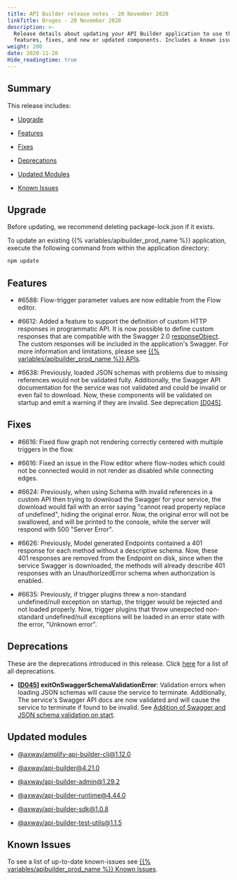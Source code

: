 ```yaml
---
title: API Builder release notes - 20 November 2020
linkTitle: Bruges - 20 November 2020
description: >-
  Release details about updating your API Builder application to use the new
  features, fixes, and new or updated components. Includes a known issues list.
weight: 200
date: 2020-11-20
Hide_readingtime: true
---
```


## Summary

This release includes:

* [Upgrade](#upgrade)

* [Features](#features)

* [Fixes](#fixes)

* [Deprecations](#deprecations)

* [Updated Modules](#updated-modules)

* [Known Issues](#known-issues)

## Upgrade

Before updating, we recommend deleting package-lock.json if it exists.

To update an existing {{% variables/apibuilder_prod_name %}} application, execute the following command from within the application directory:

```bash
npm update
```

## Features

* #6588: Flow-trigger parameter values are now editable from the Flow editor.

* #6612: Added a feature to support the definition of custom HTTP responses in programmatic API. It is now possible to define custom responses that are compatible with the Swagger 2.0 [responseObject](https://github.com/OAI/OpenAPI-Specification/blob/master/versions/2.0.md#responseObject). The custom responses will be included in the application's Swagger. For more information and limitations, please see [{{% variables/apibuilder_prod_name %}} APIs](https://docs.axway.com/bundle/API_Builder_4x_allOS_en/page/api_builder_apis.html#APIBuilderAPIs-Introduction).

* #6638: Previously, loaded JSON schemas with problems due to missing references would not be validated fully. Additionally, the Swagger API documentation for the service was not validated and could be invalid or even fail to download. Now, these components will be validated on startup and emit a warning if they are invalid. See deprecation [\[D045\]](#D045).

## Fixes

* #6616: Fixed flow graph not rendering correctly centered with multiple triggers in the flow.

* #6616: Fixed an issue in the Flow editor where flow-nodes which could not be connected would in not render as disabled while connecting edges.

* #6624: Previously, when using Schema with invalid references in a custom API then trying to download the Swagger for your service, the download would fail with an error saying "cannot read property replace of undefined", hiding the original error. Now, the original error will not be swallowed, and will be printed to the console, while the server will respond with 500 "Server Error".

* #6626: Previously, Model generated Endpoints contained a 401 response for each method without a descriptive schema. Now, these 401 responses are removed from the Endpoint on disk, since when the service Swagger is downloaded, the methods will already describe 401 responses with an UnauthorizedError schema when authorization is enabled.

* #6635: Previously, if trigger plugins threw a non-standard undefined/null exception on startup, the trigger would be rejected and not loaded properly. Now, trigger plugins that throw unexpected non-standard undefined/null exceptions will be loaded in an error state with the error, "Unknown error".

## Deprecations

These are the deprecations introduced in this release. Click [here](/docs/deprecations/) for a list of all deprecations.

* **\[[D045](/docs/deprecations/#D045)\] exitOnSwaggerSchemaValidationError**: Validation errors when loading JSON schemas will cause the service to terminate. Additionally, The service's Swagger API docs are now validated and will cause the service to terminate if found to be invalid. See [Addition of Swagger and JSON schema validation on start](/docs/deprecations/addition_of_swagger_and_json_schema_validation_on_start/).

## Updated modules

* [@axway/amplify-api-builder-cli@1.12.0](https://www.npmjs.com/package/@axway/amplify-api-builder-cli/v/1.12.0)

* [@axway/api-builder@4.21.0](https://www.npmjs.com/package/@axway/api-builder/v/4.21.0)

* [@axway/api-builder-admin@1.29.2](https://www.npmjs.com/package/@axway/api-builder-admin/v/1.29.2)

* [@axway/api-builder-runtime@4.44.0](https://www.npmjs.com/package/@axway/api-builder-runtime/v/4.44.0)

* [@axway/api-builder-sdk@1.0.8](https://www.npmjs.com/package/@axway/api-builder-sdk/v/1.0.8)

* [@axway/api-builder-test-utils@1.1.5](https://www.npmjs.com/package/@axway/api-builder-test-utils/v/1.1.5)

## Known Issues

To see a list of up-to-date known-issues see [{{% variables/apibuilder_prod_name %}} Known Issues](/docs/known_issues/).
